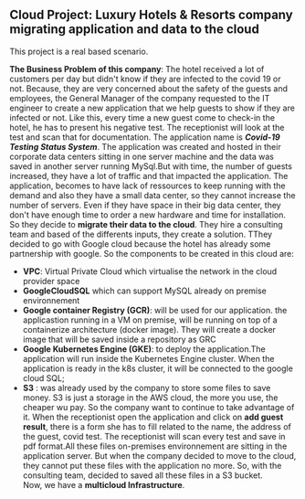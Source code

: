 ## **Cloud Project: Luxury Hotels & Resorts company migrating application and data to the cloud** 

This project is a real based scenario.

**The Business Problem of this company**: The hotel received a lot of customers per day but didn't know if they are infected to the covid 19 or not. Because, they are very concerned about the safety of the guests and employees, the General Manager of the company requested to the IT engineer to create a new application that we help guests to show if they are infected or not. Like this, every time a new guest come to check-in the hotel, he has to present his negative test. The receptionist will look at the test and scan that for documentation. The application name is ***Covid-19 Testing Status System***. The application was created and hosted in their corporate data centers sitting in one server machine and the data was saved in another server running MySql.But with time, the number of guests increased, they have a lot of traffic and that impacted the application. The application, becomes to have lack of ressources to keep running with the demand and also they have a small data center, so they cannot increase the number of servers. Even if they have space in their big data center, they don't have enough time to order a new hardware and time for installation.
So they decide to **migrate their data to the cloud**.
They hire a consulting team and based of the differents inputs, they create a solution.
 TThey decided to go with Google cloud because the hotel has already some partnership with google. So the components to be created in this cloud are:
 - **VPC**: Virtual Private Cloud which virtualise the network in the cloud provider space
 - **GoogleCloudSQL** which can support MySQL already on premise environnement
 - **Google container Registry (GCR)**: will be used for our application. the applicastion running in a VM on premise, will be running on top of a containerize architecture (docker image). They will create a docker image that will be saved inside a repository as GRC
 - **Google Kubernetes Engine (GKE)**:  to deploy the application.The application will run inside the Kubernetes Engine cluster. When the application is ready in the k8s cluster, it will be connected to the google cloud SQL;
 - **S3** : was already used by the company to store some files to save money. S3 is just a storage in the AWS cloud, the more you use, the cheaper wu pay. So the company want to continue to take advantage of it. When the receptionist open the application and click on **add guest result**, there is a form she has to fill related to the name, the address of the guest, covid test. The receptionist will scan every test and save in pdf format.All these files on-premises environnement are sitting in the application server. But when the company decided to move to the cloud, they cannot put these files with the application no more. So, with the consulting team, decided to saved all these files in a S3 bucket.   
 Now, we have a **multicloud Infrastructure**.
